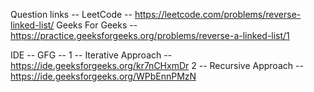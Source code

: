 Question links -- 
LeetCode -- https://leetcode.com/problems/reverse-linked-list/
Geeks For Geeks -- https://practice.geeksforgeeks.org/problems/reverse-a-linked-list/1

IDE -- GFG -- 
1 -- Iterative Approach -- https://ide.geeksforgeeks.org/kr7nCHxmDr
2 -- Recursive Approach -- https://ide.geeksforgeeks.org/WPbEnnPMzN
